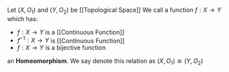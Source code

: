 Let $(X,O_{1})$ and $(Y,O_{2})$ be [[Topological Space]]
We call a function $f : X \rightarrow Y$ which has:
- $f : X \rightarrow Y$ is a [[Continuous Function]]
- $f^{-1} : X \rightarrow Y$ is [[Continuous Function]]
- $f : X \rightarrow Y$ is a bijective function

an **Homeomorphism**.
We say denote this relation as $(X,O_{1}) \cong (Y,O_{2})$
